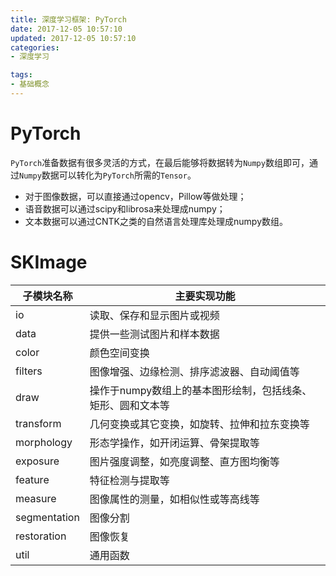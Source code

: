 ```yaml
---
title: 深度学习框架: PyTorch
date: 2017-12-05 10:57:10
updated: 2017-12-05 10:57:10
categories:
- 深度学习

tags:
- 基础概念
---
```


# PyTorch

`PyTorch`准备数据有很多灵活的方式，在最后能够将数据转为`Numpy`数组即可，通过`Numpy`数据可以转化为`PyTorch`所需的`Tensor`。

- 对于图像数据，可以直接通过opencv，Pillow等做处理；
- 语音数据可以通过scipy和librosa来处理成numpy；
- 文本数据可以通过CNTK之类的自然语言处理库处理成numpy数组。

<!-- more -->
# SKImage

| 子模块名称        | 主要实现功能                           |
| ------------ | -------------------------------- |
| io           | 读取、保存和显示图片或视频                    |
| data         | 提供一些测试图片和样本数据                    |
| color        | 颜色空间变换                           |
| filters      | 图像增强、边缘检测、排序滤波器、自动阈值等            |
| draw         | 操作于numpy数组上的基本图形绘制，包括线条、矩形、圆和文本等 |
| transform    | 几何变换或其它变换，如旋转、拉伸和拉东变换等           |
| morphology   | 形态学操作，如开闭运算、骨架提取等                |
| exposure     | 图片强度调整，如亮度调整、直方图均衡等              |
| feature      | 特征检测与提取等                         |
| measure      | 图像属性的测量，如相似性或等高线等                |
| segmentation | 图像分割                             |
| restoration  | 图像恢复                             |
| util         | 通用函数                             |
